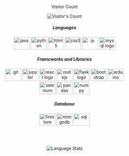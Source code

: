 

<!--
**nitish22059/nitish22059** is a ✨ _special_ ✨ repository because its `README.md` (this file) appears on your GitHub profile.

Here are some ideas to get you started:

- 🔭 I’m currently working on ...
- 🌱 I’m currently learning ...
- 👯 I’m looking to collaborate on ...
- 🤔 I’m looking for help with ...
- 💬 Ask me about ...
- 📫 How to reach me: ...
- 😄 Pronouns: ...
- ⚡ Fun fact: ...
-->


<!--## Hi there 👋


**Nitish-Naik/Nitish-Naik** is a ✨ _special_ ✨ repository because its `README.md` (this file) appears on your GitHub profile.

Here are some ideas to get you started:

- 🔭 I’m currently working on ...
- 🌱 I’m currently learning ...
- 👯 I’m looking to collaborate on ...
- 🤔 I’m looking for help with ...
- 💬 Ask me about ...
- 📫 How to reach me: ...
- 😄 Pronouns: ...
- ⚡ Fun fact: ...
-->








<div align="center"  <p>Visitor Count</p>
  <img src="https://profile-counter.glitch.me/Nitish-Naik/count.svg" alt="Visitor's Count" />
</div>

 
<h5 align="center">Languages</h3>
<div align="center">
  <img src="https://cdn.jsdelivr.net/gh/devicons/devicon@latest/icons/java/java-original.svg" height="40" width="52" alt="java" />       
  <img src="https://cdn.jsdelivr.net/gh/devicons/devicon/icons/python/python-original.svg" height="40" width="52" alt="python "  />
  <img src="https://cdn.jsdelivr.net/gh/devicons/devicon/icons/html5/html5-original.svg" height="40" width="52" alt="html5 "  />
  <img src="https://cdn.jsdelivr.net/gh/devicons/devicon/icons/css3/css3-original.svg" height="40" width="52" alt="css3 "  />
  <img src="https://cdn.jsdelivr.net/gh/devicons/devicon/icons/javascript/javascript-original.svg" height="40" width="52" alt="js "  />
  <img src="https://cdn.jsdelivr.net/gh/devicons/devicon/icons/mysql/mysql-original.svg" height="40" width="52" alt="mysql logo"  />
  
  
  
</div>
<h5 align="center">Frameworks and Libraries</h3>
<div align="center">
<img src="https://cdn.jsdelivr.net/gh/devicons/devicon/icons/git/git-original.svg" height="40" width="52" alt="git "  />

<img src="https://cdn.jsdelivr.net/gh/devicons/devicon/icons/jupyter/jupyter-original.svg" height="40" width="52" alt="jupyter "  />
  <img src="https://cdn.jsdelivr.net/gh/devicons/devicon/icons/react/react-original.svg" height="40" width="52" alt="react logo"  />
  <img src="https://cdn.jsdelivr.net/gh/devicons/devicon/icons/nodejs/nodejs-original.svg" height="40" width="52" alt="nodejs logo"  />
  <img src="https://cdn.jsdelivr.net/gh/devicons/devicon/icons/flask/flask-original.svg" height="40" width="52" alt="flask logo"  />
  <img src="https://cdn.jsdelivr.net/gh/devicons/devicon/icons/bootstrap/bootstrap-original.svg" height="40" width="52" alt="bootstrap logo"  />
  <img src="https://cdn.jsdelivr.net/gh/devicons/devicon@latest/icons/arduino/arduino-original.svg" height="40" width="52" alt="arduino "/>  
  <br>
   <img src="https://cdn.jsdelivr.net/gh/devicons/devicon@latest/icons/selenium/selenium-original.svg" height="40" width="52" alt="selenium "/>
          
  

<img src="https://cdn.jsdelivr.net/gh/devicons/devicon/icons/pandas/pandas-original.svg" height="40" width="52" alt="pandas "  />
  <img src="https://cdn.jsdelivr.net/gh/devicons/devicon/icons/numpy/numpy-original.svg" height="40" width="52" alt="numpy "  />

</div>
<h5 align="center">Database</h3>
<div align="center">
  <img src="https://cdn.jsdelivr.net/gh/devicons/devicon/icons/firebase/firebase-original.svg" height="40" width="52" alt="firestore "  />
  <img src="https://cdn.jsdelivr.net/gh/devicons/devicon@latest/icons/mongodb/mongodb-original.svg" height="40" width="52" alt="mongodb "/>        
  <img src="https://cdn.jsdelivr.net/gh/devicons/devicon/icons/mysql/mysql-original.svg" height="40" width="52" alt="sql "  />
</div>


<br><br>
<p align='center'><img src="https://github-readme-stats-git-masterrstaa-rickstaa.vercel.app/api/top-langs/?username=Nitish-Naik&amp;layout=donut&amp;langs_count=10&theme=transparent" alt="Language Stats"></p>
